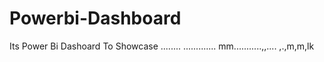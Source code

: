# Powerbi-Dashboard
Its Power Bi Dashoard To Showcase ........
.............
mm...........,,....
,.,m,m,lk
